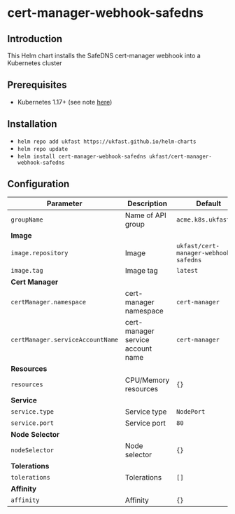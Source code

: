 # cert-manager-webhook-safedns

## Introduction

This Helm chart installs the SafeDNS cert-manager webhook into a Kubernetes cluster

## Prerequisites

* Kubernetes 1.17+ (see note [here](https://github.com/ukfast/cert-manager-webhook-safedns#installing))

## Installation

* `helm repo add ukfast https://ukfast.github.io/helm-charts`
* `helm repo update`
* `helm install cert-manager-webhook-safedns ukfast/cert-manager-webhook-safedns`

## Configuration

| Parameter | Description | Default |
| --------- | ----------- | ------- |
| `groupName`                       | Name of API group                 | `acme.k8s.ukfast.io` |
| **Image** |
| `image.repository`                | Image                             | `ukfast/cert-manager-webhook-safedns` |
| `image.tag`                       | Image tag                         | `latest` |
| **Cert Manager** |
| `certManager.namespace`           | cert-manager namespace            | `cert-manager` |
| `certManager.serviceAccountName`  | cert-manager service account name | `cert-manager` |
| **Resources** |
| `resources`                       | CPU/Memory resources              | `{}` |
| **Service** |
| `service.type`                    | Service type                      | `NodePort` |
| `service.port`                    | Service port                      | `80` |
| **Node Selector** |
| `nodeSelector`                    | Node selector                     | `{}` |
| **Tolerations** |
| `tolerations`                     | Tolerations                       | `[]` |
| **Affinity** |
| `affinity`                        | Affinity                          | `{}` |